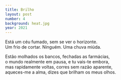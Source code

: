 ```yaml
---
title: Brilho
layout: post
number: 4
background: heat.jpg
year: 2021
---
```


Está um céu fumado, sem se ver o horizonte.  
Um frio de cortar. Ninguém. Uma chuva miúda.  

Estão molhados os bancos, fechadas as farmácias,  
o mundo realmente em pausa, e tu vais-te embora,  
mas rapidamente voltas, corres sem razão aparente,  
aqueces-me a alma, dizes que brilham os meus olhos.

